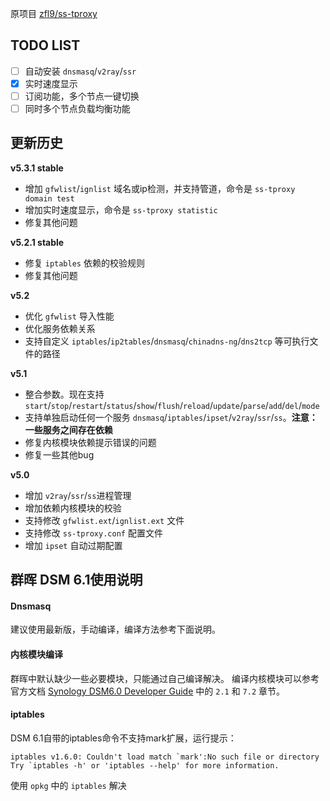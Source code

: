 原项目 [zfl9/ss-tproxy](https://github.com/zfl9/ss-tproxy)


## TODO LIST
- [ ] 自动安装 `dnsmasq`/`v2ray`/`ssr`
- [x] 实时速度显示
- [ ] 订阅功能，多个节点一键切换
- [ ] 同时多个节点负载均衡功能

## 更新历史

**v5.3.1 stable**
- 增加 `gfwlist`/`ignlist` 域名或ip检测，并支持管道，命令是 `ss-tproxy domain test`
- 增加实时速度显示，命令是 `ss-tproxy statistic`
- 修复其他问题

**v5.2.1 stable**
- 修复 `iptables` 依赖的校验规则
- 修复其他问题

**v5.2**
- 优化 `gfwlist` 导入性能
- 优化服务依赖关系
- 支持自定义 `iptables`/`ip2tables`/`dnsmasq`/`chinadns-ng`/`dns2tcp` 等可执行文件的路径

**v5.1**
- 整合参数。现在支持 `start`/`stop`/`restart`/`status`/`show`/`flush`/`reload`/`update`/`parse`/`add`/`del`/`mode`
- 支持单独启动任何一个服务 `dnsmasq`/`iptables`/`ipset`/`v2ray`/`ssr`/`ss`。**注意：一些服务之间存在依赖**
- 修复内核模块依赖提示错误的问题
- 修复一些其他bug

**v5.0**
- 增加 `v2ray`/`ssr`/`ss`进程管理
- 增加依赖内核模块的校验
- 支持修改 `gfwlist.ext`/`ignlist.ext` 文件
- 支持修改 `ss-tproxy.conf` 配置文件
- 增加 `ipset` 自动过期配置

## 群晖 DSM 6.1使用说明

#### Dnsmasq
建议使用最新版，手动编译，编译方法参考下面说明。

#### 内核模块编译
群晖中默认缺少一些必要模块，只能通过自己编译解决。
编译内核模块可以参考官方文档 [Synology DSM6.0 Developer Guide](https://help.synology.com/developer-guide/create_package/install_toolkit.html) 中的 `2.1` 和 `7.2` 章节。

#### iptables

DSM 6.1自带的iptables命令不支持mark扩展，运行提示：

```
iptables v1.6.0: Couldn't load match `mark':No such file or directory
Try `iptables -h' or 'iptables --help' for more information.
```
使用 `opkg` 中的 `iptables` 解决

